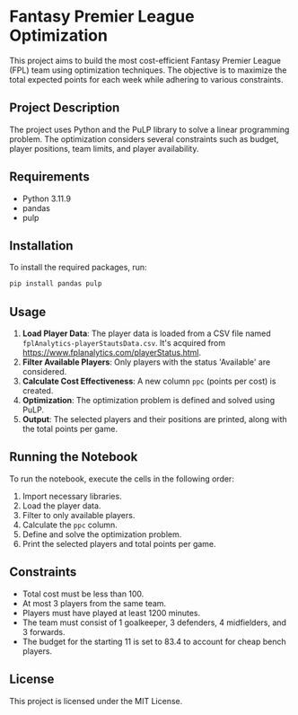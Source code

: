 # Fantasy Premier League Optimization

This project aims to build the most cost-efficient Fantasy Premier League (FPL) team using optimization techniques. The objective is to maximize the total expected points for each week while adhering to various constraints.

## Project Description

The project uses Python and the PuLP library to solve a linear programming problem. The optimization considers several constraints such as budget, player positions, team limits, and player availability.

## Requirements

- Python 3.11.9
- pandas
- pulp

## Installation

To install the required packages, run:
```bash
pip install pandas pulp
```

## Usage

1. **Load Player Data**: The player data is loaded from a CSV file named `fplAnalytics-playerStautsData.csv`. It's acquired from https://www.fplanalytics.com/playerStatus.html. 
2. **Filter Available Players**: Only players with the status 'Available' are considered.
3. **Calculate Cost Effectiveness**: A new column `ppc` (points per cost) is created.
4. **Optimization**: The optimization problem is defined and solved using PuLP.
5. **Output**: The selected players and their positions are printed, along with the total points per game.

## Running the Notebook

To run the notebook, execute the cells in the following order:

1. Import necessary libraries.
2. Load the player data.
3. Filter to only available players.
4. Calculate the `ppc` column.
5. Define and solve the optimization problem.
6. Print the selected players and total points per game.

## Constraints

- Total cost must be less than 100.
- At most 3 players from the same team.
- Players must have played at least 1200 minutes.
- The team must consist of 1 goalkeeper, 3 defenders, 4 midfielders, and 3 forwards.
- The budget for the starting 11 is set to 83.4 to account for cheap bench players.

## License

This project is licensed under the MIT License.
